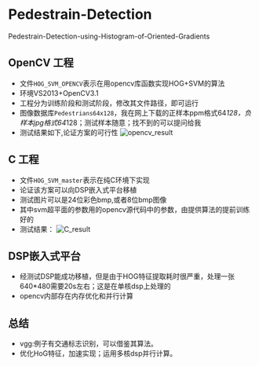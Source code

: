 # Pedestrain-Detection
Pedestrain-Detection-using-Histogram-of-Oriented-Gradients

## OpenCV 工程
- 文件`HOG_SVM_OPENCV`表示在用opencv库函数实现HOG+SVM的算法
- 环境VS2013+OpenCV3.1
- 工程分为训练阶段和测试阶段，修改其文件路径，即可运行
- 图像数据库`Pedestrians64x128`，我在网上下载的正样本ppm格式64*128，负样本jpg格式64*128；测试样本随意；找不到的可以提问给我
- 测试结果如下,论证方案的可行性
![opencv_result](https://github.com/ranjiewwen/Pedestrain-Detection/blob/master/image/opencv_result.png)


## C 工程
- 文件`HOG_SVM_master`表示在纯C环境下实现
- 论证该方案可以向DSP嵌入式平台移植
- 测试图片可以是24位彩色bmp,或者8位bmp图像
- 其中svm超平面的参数用的opencv源代码中的参数，由提供算法的提前训练好的
- 测试结果：
![C_result](https://github.com/ranjiewwen/Pedestrain-Detection/blob/master/image/C_result.png)

## DSP嵌入式平台

- 经测试DSP能成功移植，但是由于HOG特征提取耗时很严重，处理一张640*480需要20s左右；这是在单核dsp上处理的
- opencv内部存在内存优化和并行计算


## 总结

- vgg:例子有交通标志识别，可以借鉴其算法。
- 优化HoG特征，加速实现；运用多核dsp并行计算。
